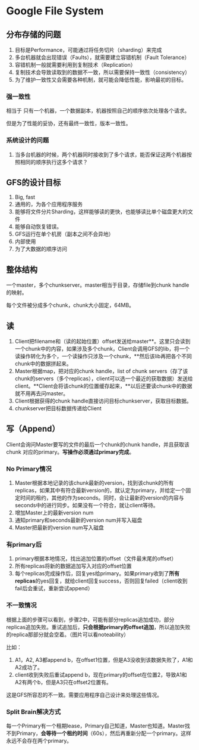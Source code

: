 # Google File System

## 分布存储的问题

1. 目标是Performance，可能通过将任务切片（sharding）来完成
2. 多台机器就会出现错误（Faults），就需要建立容错机制（Fault Tolerance）
3. 容错机制一般就需要利用到复制技术（Replication）
4. 复制技术会导致读取到的数据不一致，所以需要保持一致性（consistency）
5. 为了维护一致性又会需要各种机制，就可能会降低性能，影响最初的目标。

### 强一致性

相当于 只有一个机器，一个数据副本，机器按照自己的顺序依次处理各个请求。

但是为了性能的妥协，还有最终一致性，版本一致性。

### 系统设计的问题

1. 当多台机器的时候，两个机器同时接收到了多个请求，能否保证这两个机器按照相同的顺序执行这多个请求？

## GFS的设计目标

1. Big, fast
2. 通用的，为各个应用程序服务
3. 能够将文件分片Sharding，这样能够读的更快，也能够读比单个磁盘更大的文件
4. 能够自动恢复错误。
5. GFS运行在单个机房（副本之间不会异地）
6. 内部使用
7. 为了大数据的顺序访问

## 整体结构

一个master，多个chunkserver。master相当于目录，存储file到chunk handle的映射。

每个文件被分成多个chunk，chunk大小固定，64MB。

## 读

1. Client把filename和（读的起始位置）offset发送给master**。这里只会读到一个chunk中的内容，如果涉及多个chunk，Client会调用GFS的lib，将一个读操作转化为多个，一个读操作只涉及一个chunk，**然后该lib再把各个不同chunk中的数据拼起来。
2. Master根据map，把对应的chunk handle，list of chunk servers（存了该chunk的servers（多个replicas），client可以选一个最近的获取数据）发送给client。**Client会将该chunk的位置缓存起来，**以后还要读chunk中的数据就不用再去问master。
3. Client根据获得的chunk handle直接访问目标chunkserver，获取目标数据。
4. chunkserver把目标数据传递给Client

## 写（Append）

Client会询问Master要写的文件的最后一个chunk的chunk handle，并且获取该chunk 对应的primary。**写操作必须通过primary完成**。

### No Primary情况

1. Master根据本地记录的该chunk最新的version，找到该chunk的所有replicas，如果其中有符合最新version的，就认定为primary，并给定一个固定时间的租约，其他的作为seconds。同时，会让最新的version的内容与seconds中的进行同步。如果没有一个符合，就让client等待。
2. 增加Master上的最新version num
3. 通知primary和seconds最新的version num并写入磁盘
4. Master把最新的version num写入磁盘

### 有primary后

1. primary根据本地情况，找出追加位置的offset（文件最末尾的offset）
2. 所有replicas将新的数据追加写入对应的offset位置
3. 每个replicas完成操作后，回复yes给primary。如果primary收到了**所有replicas**的yes回复，就给client回复success，否则回复failed（client收到fail后会重试，重新尝试append）

### 不一致情况

根据上面的步骤可以看到，步骤2中，可能有部分replicas追加成功，部分replicas追加失败。重试追加后，**只会根据primary的offset追加**，所以追加失败的replica那部分就会空着。（图片可以看noteability）

比如：

1. A1，A2, A3都append b，在offset1位置，但是A3没收到该数据失败了，A1和A2成功了。
2. client收到失败后重试append b，现在primary的offset在位置2，导致A1和A2有两个b，但是A3只在offset2位置有。

这是GFS所容忍的不一致。需要应用程序自己设计来处理这些情况。

### Split Brain解决方式

每一个Primary有一个租期lease，Primary自己知道，Master也知道。Master找不到Primary，**会等待一个租约时间**（60s），然后再重新分配一个primary。这样永远不会存在两个primary。